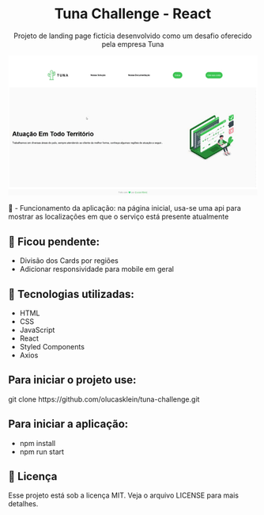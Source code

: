 <h1 align="center"> Tuna Challenge - React</h1>

<p align="center">Projeto de landing page fictícia desenvolvido como um desafio oferecido pela empresa Tuna
</p>
<img src="./tuna-challenge.gif">

📖 - Funcionamento da aplicação: na página inicial, usa-se uma api para mostrar as localizações em que o serviço está presente atualmente

<h2> 🎯 Ficou pendente: </h2>

- Divisão dos Cards por regiões
- Adicionar responsividade para mobile em geral

<h2>🚀 Tecnologias utilizadas: </h2>

- HTML
- CSS
- JavaScript
- React
- Styled Components
- Axios

<h2>Para iniciar o projeto use: </h2>
git clone https://github.com/olucasklein/tuna-challenge.git

<h2>Para iniciar a aplicação:</h2>

- npm install
- npm run start

<h2>📝 Licença</h2>
Esse projeto está sob a licença MIT. Veja o arquivo LICENSE para mais detalhes.
